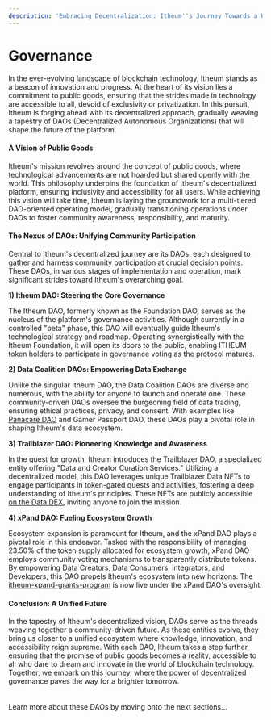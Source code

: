 ```yaml
---
description: 'Embracing Decentralization: Itheum''s Journey Towards a Unified DAO Ecosystem'
---
```


# Governance

In the ever-evolving landscape of blockchain technology, Itheum stands as a beacon of innovation and progress. At the heart of its vision lies a commitment to public goods, ensuring that the strides made in technology are accessible to all, devoid of exclusivity or privatization. In this pursuit, Itheum is forging ahead with its decentralized approach, gradually weaving a tapestry of DAOs (Decentralized Autonomous Organizations) that will shape the future of the platform.

#### **A Vision of Public Goods**

Itheum's mission revolves around the concept of public goods, where technological advancements are not hoarded but shared openly with the world. This philosophy underpins the foundation of Itheum's decentralized platform, ensuring inclusivity and accessibility for all users. While achieving this vision will take time, Itheum is laying the groundwork for a multi-tiered DAO-oriented operating model, gradually transitioning operations under DAOs to foster community awareness, responsibility, and maturity.

#### **The Nexus of DAOs: Unifying Community Participation**

Central to Itheum's decentralized journey are its DAOs, each designed to gather and harness community participation at crucial decision points. These DAOs, in various stages of implementation and operation, mark significant strides toward Itheum's overarching goal.



**1) Itheum DAO: Steering the Core Governance**

The Itheum DAO, formerly known as the Foundation DAO, serves as the nucleus of the platform's governance activities. Although currently in a controlled "beta" phase, this DAO will eventually guide Itheum's technological strategy and roadmap. Operating synergistically with the Itheum Foundation, it will open its doors to the public, enabling ITHEUM token holders to participate in governance voting as the protocol matures.



**2) Data Coalition DAOs: Empowering Data Exchange**

Unlike the singular Itheum DAO, the Data Coalition DAOs are diverse and numerous, with the ability for anyone to launch and operate one. These community-driven DAOs oversee the burgeoning field of data trading, ensuring ethical practices, privacy, and consent. With examples like [Panacare DAO](https://x.com/itheum/status/1665673405494861824?s=20) and Gamer Passport DAO, these DAOs play a pivotal role in shaping Itheum's data ecosystem.



**3) Trailblazer DAO: Pioneering Knowledge and Awareness**

In the quest for growth, Itheum introduces the Trailblazer DAO, a specialized entity offering "Data and Creator Curation Services." Utilizing a decentralized model, this DAO leverages unique Trailblazer Data NFTs to engage participants in token-gated quests and activities, fostering a deep understanding of Itheum's principles. These NFTs are publicly accessible [on the Data DEX](https://datadex.itheum.io/datanfts/marketplace/DATANFTFT-e936d4-01), inviting anyone to join the mission.



**4) xPand DAO: Fueling Ecosystem Growth**

Ecosystem expansion is paramount for Itheum, and the xPand DAO plays a pivotal role in this endeavor. Tasked with the responsibility of managing 23.50% of the token supply allocated for ecosystem growth, xPand DAO employs community voting mechanisms to transparently distribute tokens. By empowering Data Creators, Data Consumers, integrators, and Developers, this DAO propels Itheum's ecosystem into new horizons. The [itheum-xpand-grants-program](itheum-xpand-dao/itheum-xpand-grants-program/ "mention") is now live under the xPand DAO's oversight.



#### **Conclusion: A Unified Future**

In the tapestry of Itheum's decentralized vision, DAOs serve as the threads weaving together a community-driven future. As these entities evolve, they bring us closer to a unified ecosystem where knowledge, innovation, and accessibility reign supreme. With each DAO, Itheum takes a step further, ensuring that the promise of public goods becomes a reality, accessible to all who dare to dream and innovate in the world of blockchain technology. Together, we embark on this journey, where the power of decentralized governance paves the way for a brighter tomorrow.\
\
\
Learn more about these DAOs by moving onto the next sections...
